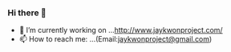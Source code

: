 ### Hi there 👋
- 🔭 I’m currently working on ...http://www.jaykwonproject.com/
- 📫 How to reach me: ...(Email:jaykwonproject@gmail.com)

<!--
**jaykwonproject/jaykwonproject** is a ✨ _special_ ✨ repository because its `README.md` (this file) appears on your GitHub profile.

Here are some ideas to get you started:

- 🔭 I’m currently working on ...
- 🌱 I’m currently learning ...
- 👯 I’m looking to collaborate on ...
- 🤔 I’m looking for help with ...
- 💬 Ask me about ...
- 📫 How to reach me: ...
- 😄 Pronouns: ...
- ⚡ Fun fact: ...
-->
